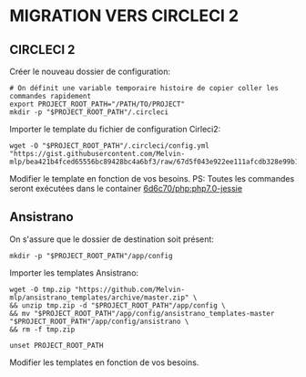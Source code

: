 # MIGRATION VERS CIRCLECI 2

## CIRCLECI 2

Créer le nouveau dossier de configuration:

```
# On définit une variable temporaire histoire de copier coller les commandes rapidement
export PROJECT_ROOT_PATH="/PATH/TO/PROJECT"
mkdir -p "$PROJECT_ROOT_PATH"/.circleci
```

Importer le template du fichier de configuration Cirleci2:

```
wget -O "$PROJECT_ROOT_PATH"/.circleci/config.yml "https://gist.githubusercontent.com/Melvin-mlp/bea421b4fced65556bc89428bc4a6bf3/raw/67d5f043e922ee111afcdb328e99b1ff7b11d51d/circleci2_config.yml"
```

Modifier le template en fonction de vos besoins.
PS: Toutes les commandes seront exécutées dans le container [6d6c70/php:php7.0-jessie](https://hub.docker.com/r/6d6c70/php/)

## Ansistrano

On s'assure que le dossier de destination soit présent:

```
mkdir -p "$PROJECT_ROOT_PATH"/app/config
```

Importer les templates Ansistrano:

```
wget -O tmp.zip "https://github.com/Melvin-mlp/ansistrano_templates/archive/master.zip" \
&& unzip tmp.zip -d "$PROJECT_ROOT_PATH"/app/config \
&& mv "$PROJECT_ROOT_PATH"/app/config/ansistrano_templates-master "$PROJECT_ROOT_PATH"/app/config/ansistrano \
&& rm -f tmp.zip

unset PROJECT_ROOT_PATH
```

Modifier les templates en fonction de vos besoins.
